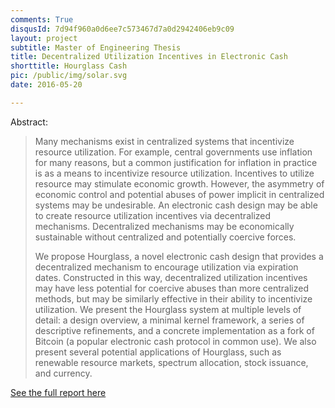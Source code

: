 ```yaml
---
comments: True
disqusId: 7d94f960a0d6ee7c573467d7a0d2942406eb9c09
layout: project
subtitle: Master of Engineering Thesis
title: Decentralized Utilization Incentives in Electronic Cash
shorttitle: Hourglass Cash
pic: /public/img/solar.svg
date: 2016-05-20

---
```


Abstract:

> Many mechanisms exist in centralized systems that incentivize resource
> utilization. For example, central governments use inflation for many reasons,
> but a common justification for inflation in practice is as a means to
> incentivize resource utilization. Incentives to utilize resource may stimulate
> economic growth. However, the asymmetry of economic control and potential
> abuses of power implicit in centralized systems may be undesirable. An
> electronic cash design may be able to create resource utilization incentives via
> decentralized mechanisms. Decentralized mechanisms may be economically
> sustainable without centralized and potentially coercive forces. 
> 
> We propose
> Hourglass, a novel electronic cash design that provides a decentralized
> mechanism to encourage utilization via expiration dates. Constructed in this
> way, decentralized utilization incentives may have less potential for coercive
> abuses than more centralized methods, but may be similarly effective in their
> ability to incentivize utilization. We present the Hourglass system at multiple
> levels of detail: a design overview, a minimal kernel framework, a series of
> descriptive refinements, and a concrete implementation as a fork of Bitcoin (a
> popular electronic cash protocol in common use). We also present several
> potential applications of Hourglass, such as renewable resource markets,
> spectrum allocation, stock issuance, and currency.


[See the full report here]({{site.baseurl}}/public/pdfs/jeremyrubinthesis.pdf)
